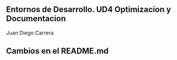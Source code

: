 ## Entornos de Desarrollo. UD4 Optimizacion y Documentacion

Juan Diego Carrera

## Cambios en el README.md
